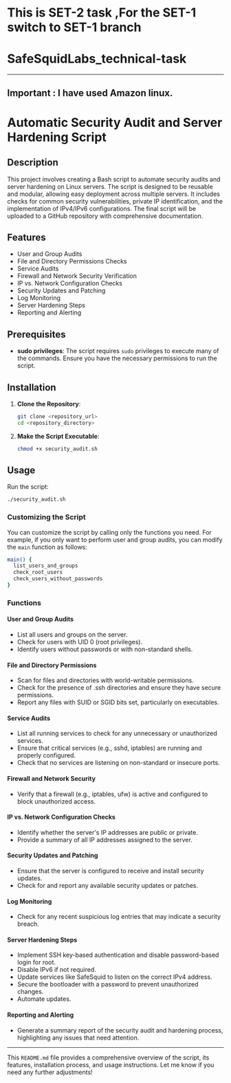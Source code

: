 # This is SET-2 task ,For the SET-1 switch to SET-1 branch
# SafeSquidLabs_technical-task

---
## Important : I have used Amazon linux.
# Automatic Security Audit and Server Hardening Script


## Description

This project involves creating a Bash script to automate security audits and server hardening on Linux servers. The script is designed to be reusable and modular, allowing easy deployment across multiple servers. It includes checks for common security vulnerabilities, private IP identification, and the implementation of IPv4/IPv6 configurations. The final script will be uploaded to a GitHub repository with comprehensive documentation.

## Features

- User and Group Audits
- File and Directory Permissions Checks
- Service Audits
- Firewall and Network Security Verification
- IP vs. Network Configuration Checks
- Security Updates and Patching
- Log Monitoring
- Server Hardening Steps
- Reporting and Alerting

## Prerequisites

- **sudo privileges**: The script requires `sudo` privileges to execute many of the commands. Ensure you have the necessary permissions to run the script.

## Installation

1. **Clone the Repository**:
   ```bash
   git clone <repository_url>
   cd <repository_directory>
   ```

2. **Make the Script Executable**:
   ```bash
   chmod +x security_audit.sh
   ```

## Usage

Run the script:
```bash
./security_audit.sh
```

### Customizing the Script

You can customize the script by calling only the functions you need. For example, if you only want to perform user and group audits, you can modify the `main` function as follows:

```bash
main() {
  list_users_and_groups
  check_root_users
  check_users_without_passwords
}
```

### Functions

#### User and Group Audits

- List all users and groups on the server.
- Check for users with UID 0 (root privileges).
- Identify users without passwords or with non-standard shells.

#### File and Directory Permissions

- Scan for files and directories with world-writable permissions.
- Check for the presence of .ssh directories and ensure they have secure permissions.
- Report any files with SUID or SGID bits set, particularly on executables.

#### Service Audits

- List all running services to check for any unnecessary or unauthorized services.
- Ensure that critical services (e.g., sshd, iptables) are running and properly configured.
- Check that no services are listening on non-standard or insecure ports.

#### Firewall and Network Security

- Verify that a firewall (e.g., iptables, ufw) is active and configured to block unauthorized access.

#### IP vs. Network Configuration Checks

- Identify whether the server's IP addresses are public or private.
- Provide a summary of all IP addresses assigned to the server.

#### Security Updates and Patching

- Ensure that the server is configured to receive and install security updates.
- Check for and report any available security updates or patches.

#### Log Monitoring

- Check for any recent suspicious log entries that may indicate a security breach.

#### Server Hardening Steps

- Implement SSH key-based authentication and disable password-based login for root.
- Disable IPv6 if not required.
- Update services like SafeSquid to listen on the correct IPv4 address.
- Secure the bootloader with a password to prevent unauthorized changes.
- Automate updates.

#### Reporting and Alerting

- Generate a summary report of the security audit and hardening process, highlighting any issues that need attention.

---

This `README.md` file provides a comprehensive overview of the script, its features, installation process, and usage instructions. Let me know if you need any further adjustments!
